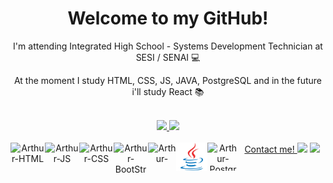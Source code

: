 <div align = "center">
<h1>Welcome to my GitHub!</h1>
<div align = "center">
<p>I'm attending Integrated High School - Systems Development Technician at SESI / SENAI 💻

At the moment I study HTML, CSS, JS, JAVA, PostgreSQL and in the future i'll study React 📚</p>
</div>
<br>
<div align="center">
<a href="https://github.com/ArthurMacielOliveira">
  <img height="165em" src="https://github-readme-stats.vercel.app/api?username=ArthurMacielOliveira&show_icons=true&theme=great-gatsby&include_all_commits=true&count_private=true"/>
  <img height="165em" src="https://github-readme-stats.vercel.app/api/top-langs/?username=ArthurMacielOliveira&layout=compact&langs_count=7&theme=great-gatsby"/>

  <div style="display: inline_block" align="center"><br>
    <img align="left" alt="Arthur-HTML" height="45" width="55" src="https://icongr.am/devicon/html5-original-wordmark.svg?size=128&color=cc510f">
   <img align="left" alt="Arthur-JS" height="45" width="55" src="https://icongr.am/devicon/javascript-original.svg?size=128&color=cc510f">
  <img align="left" alt="Arthur-CSS" height="45" width="55" src="https://icongr.am/devicon/css3-original.svg?size=128&color=currentColor">
  <img align="left" alt="Arthur-BootStrap" height="50" width="55" src="https://icongr.am/devicon/bootstrap-plain-wordmark.svg?size=128&color=6239c0">
 <img align="left" alt="Arthur-Spring" height="35" width="45" src="https://cdn.discordapp.com/attachments/933196017048887377/976967659285536779/Sem_nome_80_60_px.png" />
  <img align="left" alt="Arthur-JAVA" height="45" width="50" src="https://raw.githubusercontent.com/devicons/devicon/master/icons/java/java-original.svg">
  <img align="left" alt="Arthur-PostgreSQL" height="45" width="50" src="https://icongr.am/devicon/postgresql-original-wordmark.svg?size=128&color=254fb1" />
</div>
  
<div align="center>
 <fieldset>
            <h1 font-size = "smaller">Contact me!</h1>
<a href = "mailto:oliveiraarthurmaciel@gmail.com"><img src="https://img.shields.io/badge/-Gmail-%23333?style=for-the-badge&logo=gmail&logoColor=white" target="_blank"></a>
<a href="https://www.linkedin.com/in/arthur-maciel-oliveira/" target="_blank"><img src="https://img.shields.io/badge/-LinkedIn-%230077B5?style=for-the-badge&logo=linkedin&logoColor=white" target="_blank"></a>
</div>
</fieldset>
